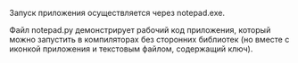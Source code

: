 Запуск приложения осуществляется через notepad.exe.  

Файл notepad.py демонстрирует рабочий код приложения, который можно запустить в компиляторах без сторонних библиотек (но вместе с иконкой приложения и текстовым файлом, содержащий ключ).
